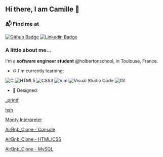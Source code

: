 ## Hi there, I am Camille 👋

### 📬 Find me at
[![Github Badge](http://img.shields.io/badge/-Github-black?style=flat-square&logo=github&link=https://github.com/soniangn/)](https://github.com/CamilleFavriel/) 
[![Linkedin Badge](https://img.shields.io/badge/-LinkedIn-blue?style=flat-square&logo=Linkedin&logoColor=white&link=https://https://www.linkedin.com/in/camille-favriel/)](https://www.linkedin.com/in/camille-favriel)

### A little about me...
I'm a **software engineer student** @holbertonschool, in Toulouse, France.

- ⚙️ I'm currently learning: 

![C](https://img.shields.io/badge/c-%2300599C.svg?style=for-the-badge&logo=c&logoColor=white)
![HTML5](https://img.shields.io/badge/html5-%23E34F26.svg?style=for-the-badge&logo=html5&logoColor=white)
![CSS3](https://img.shields.io/badge/css3-%231572B6.svg?style=for-the-badge&logo=css3&logoColor=white)
![Vim](https://img.shields.io/badge/VIM-%2311AB00.svg?style=for-the-badge&logo=vim&logoColor=white)
![Visual Studio Code](https://img.shields.io/badge/Visual%20Studio%20Code-0078d7.svg?style=for-the-badge&logo=visual-studio-code&logoColor=white)
![Git](https://img.shields.io/badge/git-%23F05033.svg?style=for-the-badge&logo=git&logoColor=white)

- 💅 Designed: 

[_printf](https://github.com/AymericLPR/holbertonschool-printf)

[hsh](https://github.com/HugoCLI/holbertonschool-simple_shell)

[Monty Interpreter](https://github.com/PhYdrogen/holbertonschool-monty)

[AirBnb_Clone - Console](https://github.com/Kiki3165/holbertonschool-AirBnB_clone)

[AirBnb_Clone - HTML/CSS](https://github.com/CamilleFavriel/holbertonschool-AirBnB_clone)

[AirBnb_Clone - MySQL](https://github.com/adamdiallo2k/holbertonschool-AirBnB_clone_v2)
